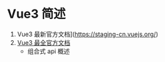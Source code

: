 # Vue3 简述

1. Vue3 最新官方文档](https://staging-cn.vuejs.org/)
2. [Vue3 最全官方文档](https://v3.cn.vuejs.org/)
   - 组合式 api 概述
